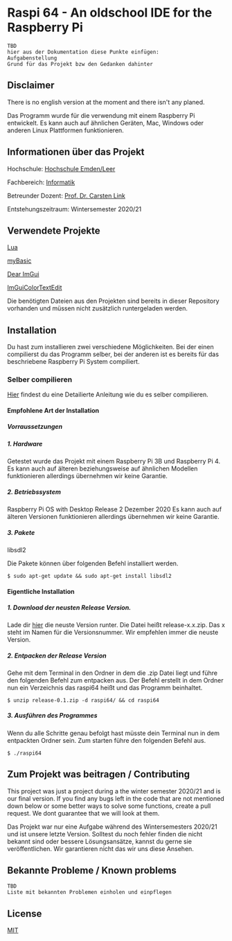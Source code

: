 # Raspi 64 - An oldschool IDE for the Raspberry Pi

```
TBD 
hier aus der Dokumentation diese Punkte einfügen:
Aufgabenstellung 
Grund für das Projekt bzw den Gedanken dahinter
```

## Disclaimer

There is no english version at the moment and there isn't any planed.

Das Programm wurde für die verwendung mit einem Raspberry Pi entwickelt. Es kann auch auf ähnlichen Geräten, Mac, Windows oder anderen Linux Plattformen funktionieren.

## Informationen über das Projekt

Hochschule: [Hochschule Emden/Leer](https://www.hs-emden-leer.de/)

Fachbereich: [Informatik](https://www.hs-emden-leer.de/studierende/fachbereiche/technik/studiengaenge/informatik)

Betreunder Dozent: [Prof. Dr. Carsten Link](http://www.technik-emden.de/~clink/)

Entstehungszeitraum: Wintersemester 2020/21

## Verwendete Projekte 

[Lua](https://www.lua.org/home.html)

[myBasic](https://github.com/paladin-t/my_basic)

[Dear ImGui](https://github.com/ocornut/imgui)

[ImGuiColorTextEdit](https://github.com/BalazsJako/ImGuiColorTextEdit)

Die benötigten Dateien aus den Projekten sind bereits in dieser Repository vorhanden und müssen nicht zusätzlich runtergeladen werden.

## Installation

Du hast zum installieren zwei verschiedene Möglichkeiten. Bei der einen compilierst du das Programm selber, bei der anderen ist es bereits für das beschriebene Raspberry Pi System compiliert.


### Selber compilieren

[Hier](https://github.com/Raspi64/raspi64/blob/main/Install.md) findest du eine Detailierte Anleitung wie du es selber compilieren.

#### Empfohlene Art der Installation

##### Vorraussetzungen

##### 1. Hardware
Getestet wurde das Projekt mit einem Raspberry Pi 3B und Raspberry Pi 4. 
Es kann auch auf älteren beziehungsweise auf ähnlichen Modellen funktionieren allerdings übernehmen wir keine Garantie.

##### 2. Betriebssystem
Raspberry Pi OS with Desktop Release 2 Dezember 2020
Es kann auch auf älteren Versionen funktionieren allerdings übernehmen wir keine Garantie.

##### 3. Pakete

libsdl2

Die Pakete können über folgenden Befehl installiert werden.

```
$ sudo apt-get update && sudo apt-get install libsdl2
```

#### Eigentliche Installation

##### 1. Download der neusten Release Version.

Lade dir [hier](https://github.com/Raspi64/raspi64/releases) die neuste Version runter. Die Datei heißt release-x.x.zip. Das x steht im Namen für die Versionsnummer. Wir empfehlen immer die neuste Version.

##### 2. Entpacken der Release Version

Gehe mit dem Terminal in den Ordner in dem die .zip Datei liegt und führe den folgenden Befehl zum entpacken aus. Der Befehl erstellt in dem Ordner nun ein Verzeichnis das raspi64 heißt und das Programm beinhaltet. 

```
$ unzip release-0.1.zip -d raspi64/ && cd raspi64
```

##### 3. Ausführen des Programmes

Wenn du alle Schritte genau befolgt hast müsste dein Terminal nun in dem entpackten Ordner sein. Zum starten führe den folgenden Befehl aus.

```
$ ./raspi64
```

## Zum Projekt was beitragen / Contributing

This project was just a project during a the winter semester 2020/21 and is our final version. If you find any bugs left in the code that are not mentioned down below or some better ways to solve some functions, create a pull request. We dont guarantee that we will look at them.

Das Projekt war nur eine Aufgabe während des Wintersemesters 2020/21 und ist unsere letzte Version. Solltest du noch fehler finden die nicht bekannt sind oder bessere Lösungsansätze, kannst du gerne sie veröffentlichen. Wir garantieren nicht das wir uns diese Ansehen.



## Bekannte Probleme / Known problems
```
TBD
Liste mit bekannten Problemen einholen und einpflegen
```

## License

[MIT](https://choosealicense.com/licenses/mit/)

